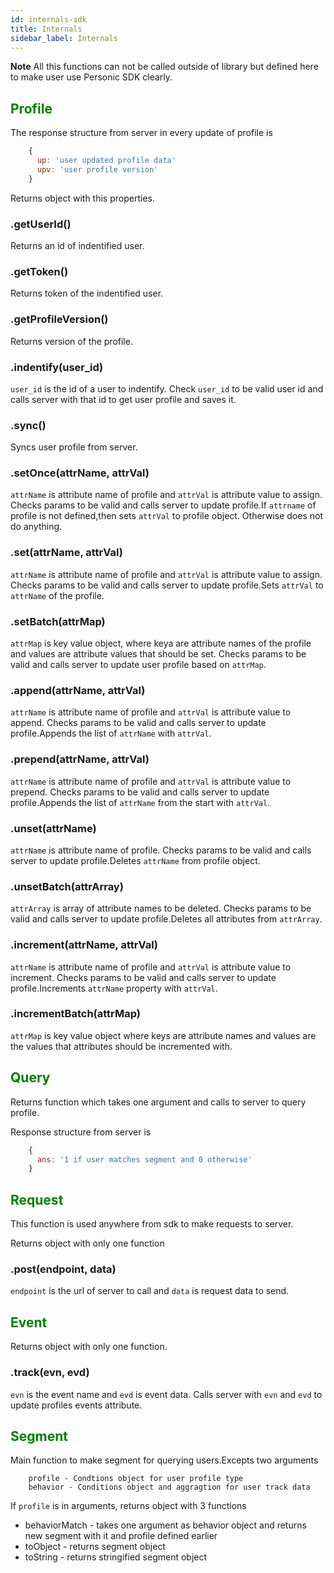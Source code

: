 ```yaml
---
id: internals-sdk
title: Internals
sidebar_label: Internals 
---
```


**Note** All this functions can not be called outside of library but defined here to make user use Personic SDK clearly.

<a name="Profile"></a>
## <span style="color:green">Profile</span>

The response structure from server in every update of profile is 
```javascript
    {
      up: 'user updated profile data'
      upv: 'user profile version'
    }
```
Returns object with this properties.
### .getUserId()

Returns an id of indentified user.

### .getToken()

Returns token of the indentified user.

### .getProfileVersion()

Returns version of the profile.

### .indentify(user_id)

`user_id` is the id of a user to indentify.
Check `user_id` to be valid user id and calls server with that id to get user profile and saves it.

### .sync() 

Syncs user profile from server.

### .setOnce(attrName, attrVal)

`attrName` is attribute name of profile and `attrVal` is attribute value to assign.
Checks params to be valid and calls server to update profile.If `attrname` of profile is not defined,then sets `attrVal` to profile object.
Otherwise does not do anything.

### .set(attrName, attrVal)

`attrName` is attribute name of profile and `attrVal` is attribute value to assign.
Checks params to be valid and calls server to update profile.Sets `attrVal` to `attrName` of the profile.

### .setBatch(attrMap) 

`attrMap` is key value object, where keya are attribute names of the profile and values are attribute values that should be set.
Checks params to be valid and calls server to update user profile based on `attrMap`.

### .append(attrName, attrVal)

`attrName` is attribute name of profile and `attrVal` is attribute value to append.
Checks params to be valid and calls server to update profile.Appends the list of `attrName` with `attrVal`.

### .prepend(attrName, attrVal)

`attrName` is attribute name of profile and `attrVal` is attribute value to prepend.
Checks params to be valid and calls server to update profile.Appends the list of `attrName` from the start with `attrVal`.

### .unset(attrName)

`attrName` is attribute name of profile.
Checks params to be valid and calls server to update profile.Deletes `attrName` from profile object.

### .unsetBatch(attrArray)

`attrArray` is array of attribute names to be deleted.
Checks params to be valid and calls server to update profile.Deletes all attributes from `attrArray`.

### .increment(attrName, attrVal)

`attrName` is attribute name of profile and `attrVal` is attribute value to increment.
Checks params to be valid and calls server to update profile.Increments `attrName` property with `attrVal`.

### .incrementBatch(attrMap)

`attrMap` is key value object where keys are attribute names and values are the values that attributes should be incremented with.


<a name="Query"></a>
## <span style="color:green">Query</span>


Returns function which takes one argument and calls to server to query profile.

Response structure from server is 
```javascript
    {
      ans: '1 if user matches segment and 0 otherwise'
    }
```



<a name="Request"></a>
## <span style="color:green">Request</span>

This function is used anywhere from sdk to make requests to server.

Returns object with only one function 

### .post(endpoint, data)

`endpoint` is the url of server to call and `data` is request data to send.


<a name="Event"></a>
## <span style="color:green">Event</span>

Returns object with only one function.

### .track(evn, evd)

`evn` is the event name and `evd` is event data.
Calls server with `evn` and `evd` to update profiles events attribute. 


<a name="Segment"></a>
## <span style="color:green">Segment</span>

Main function to make segment for querying users.Excepts two arguments
``` 
    profile - Condtions object for user profile type
    behavior - Conditions object and aggragtion for user track data 
```
If `profile` is in arguments, returns object with 3 functions
* behaviorMatch - takes one argument as behavior object and returns new segment with it and profile defined earlier
* toObject - returns segment object
* toString - returns stringified segment object

